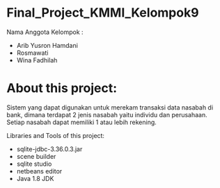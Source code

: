 # Final_Project_KMMI_Kelompok9

Nama Anggota Kelompok :
- Arib Yusron Hamdani
- Rosmawati
- Wina Fadhilah

# About this project:

Sistem yang dapat digunakan untuk merekam transaksi data nasabah di bank, dimana terdapat 2 jenis nasabah yaitu individu dan perusahaan. Setiap nasabah dapat memiliki 1 atau lebih rekening.

Libraries and Tools of this project:

- sqlite-jdbc-3.36.0.3.jar
- scene builder
- sqlite studio
- netbeans editor
- Java 1.8 JDK
